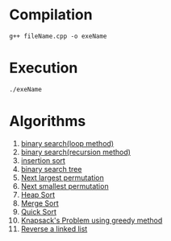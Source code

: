 
# Compilation
```
g++ fileName.cpp -o exeName
```
# Execution
```
./exeName
```
# Algorithms
1. [binary search(loop method)](binary_search_loop.cpp)
2. [binary search(recursion method)](binary_search_recursion.cpp)
3. [insertion sort](insertion_sort.cpp)
4. [binary search tree](bst.cpp)
3. [Next largest permutation](nextLargestPermutation.cpp)
4. [Next smallest permutation](nextSmallestPermutation.cpp)
5. [Heap Sort](heapSort.cpp)
6. [Merge Sort](mergeSort.cpp)
7. [Quick Sort](quickSort.cpp)
8. [Knapsack's Problem using greedy method](knapsackProblem_GreedyMethod.cpp)
9. [Reverse a linked list](reverseLinkedList.cpp)